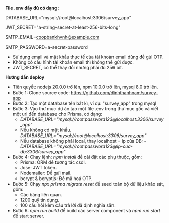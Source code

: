 

**File .env đầy đủ có dạng:**

  DATABASE_URL="mysql://root@localhost:3306/survey_app"

  JWT_SECRET="a-string-secret-at-least-256-bits-long"

  SMTP_EMAIL=coopbankhvnh@example.com

  SMTP_PASSWORD=a-secret-password
  
  - Sử dụng email và mật khẩu thực tế của tài khoản email dùng để gửi OTP.
  - Không có cấu hình tài khoản email thì không thể gửi được.
  - JWT_SECRET, có thể thay đổi nhưng phải đủ 256 bit.

**Hướng dẫn deploy**
  - Tiên quyết: nodejs 20.0.0 trở lên, npm 10.0.0 trở lên, mysql 8.0 trở lên. 
  - Bước 1: Clone source code: https://github.com/dinhthanhnam/survey-app
  - Bước 2: Tạo một database tên bất kì, ví dụ: "survey_app" trong mysql
  - Bước 3: Vào thư mục dự án tạo một file .env trong thư mục gốc và viết một url đến database cho Prisma, có dạng:
    - *DATABASE_URL="mysql://root:password123@localhost:3306/survey_app"*
    - Nếu không có mật khẩu.
    *DATABASE_URL="mysql://root@localhost:3306/survey_app"*
    - Nếu database không phải local, thay localhost = ip của DB:
    -*DATABASE_URL="mysql://root:password123@ip-cua-db:3306/survey_app"*
  - Bước 4: Chạy lệnh: *npm install* để cài đặt các phụ thuộc, gồm:
    - Prisma: ORM để tương tác csdl.
    - Jose: JWT token.
    - Nodemailer: Để gửi mail.
    - bcrypt & bcryptjs: Để mã hoá OTP.
  - Bước 5: Chạy *npx prisma migrate reset* để seed toàn bộ dữ liệu khảo sát, gồm:
    - Các bảng liên quan.
    - 1200 quỹ tín dụng.
    - 100 câu hỏi kèm câu trả lời đã định nghĩa sẵn.
  - Bước 6: *npm run build* để build các server component và *npm run start* để start server.